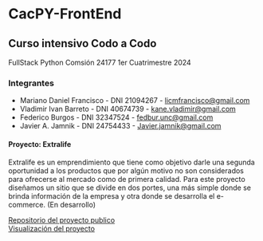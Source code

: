 # CacPY-FrontEnd

## Curso intensivo Codo a Codo
FullStack Python
Comsión 24177
1er Cuatrimestre 2024

### Integrantes
* Mariano Daniel Francisco - DNI 21094267 - licmfrancisco@gmail.com
* Vladimir Ivan Barreto - DNI 40674739 - kane.vladimir@gmail.com
* Federico Burgos - DNI 32347524 - fedbur.unc@gmail.com
* Javier A. Jamnik - DNI 24754433 - Javier.jamnik@gmail.com

#### Proyecto: Extralife
Extralife es un emprendimiento que tiene como objetivo darle una segunda oportunidad a los productos que por algún motivo no son considerados para ofrecerse al mercado como de primera calidad.
Para este proyecto diseñamos un sitio que se divide en dos portes, una más simple donde se brinda información de la empresa y otra donde se desarrolla el e-commerce.
(En desarrollo)


[Repositorio del proyecto publico](https://github.com/JavierJDemos/CacPY-FrontEnd)  
[Visualización del proyecto](https://javierjdemos.github.io/CacPY-FrontEnd/)  
